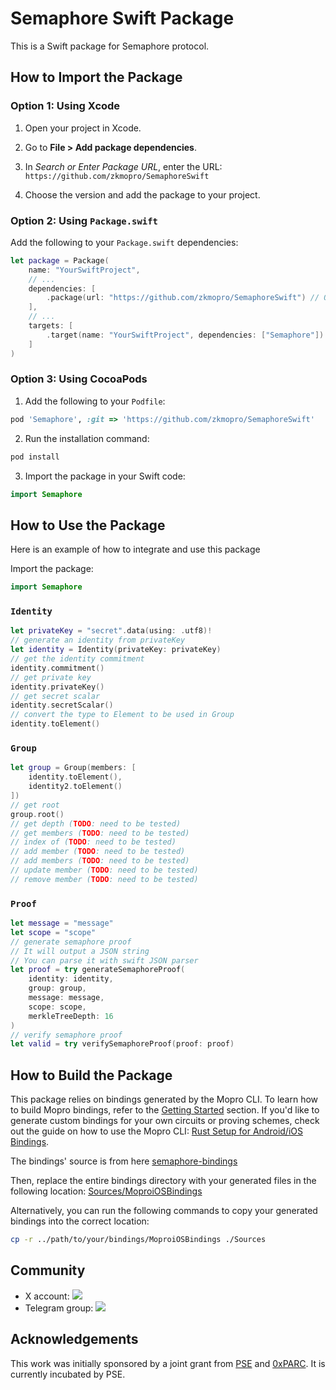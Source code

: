 # Semaphore Swift Package

This is a Swift package for Semaphore protocol.

## How to Import the Package

### Option 1: Using Xcode

1. Open your project in Xcode.

2. Go to **File > Add package dependencies**.

3. In _Search or Enter Package URL_, enter the URL: `https://github.com/zkmopro/SemaphoreSwift`

4. Choose the version and add the package to your project.

### Option 2: Using `Package.swift`

Add the following to your `Package.swift` dependencies:

```swift
let package = Package(
    name: "YourSwiftProject",
    // ...
    dependencies: [
        .package(url: "https://github.com/zkmopro/SemaphoreSwift") // Or change to your own URL
    ],
    // ...
    targets: [
        .target(name: "YourSwiftProject", dependencies: ["Semaphore"])
    ]
)
```

### Option 3: Using CocoaPods

1. Add the following to your `Podfile`:

```ruby
pod 'Semaphore', :git => 'https://github.com/zkmopro/SemaphoreSwift'
```

2. Run the installation command:

```bash
pod install
```

3. Import the package in your Swift code:

```swift
import Semaphore
```

## How to Use the Package

Here is an example of how to integrate and use this package

Import the package:

```swift
import Semaphore
```

### `Identity`

```swift
let privateKey = "secret".data(using: .utf8)!
// generate an identity from privateKey
let identity = Identity(privateKey: privateKey)
// get the identity commitment
identity.commitment()
// get private key
identity.privateKey()
// get secret scalar
identity.secretScalar()
// convert the type to Element to be used in Group
identity.toElement()
```

### `Group`

```swift
let group = Group(members: [
    identity.toElement(),
    identity2.toElement()
])
// get root
group.root()
// get depth (TODO: need to be tested)
// get members (TODO: need to be tested)
// index of (TODO: need to be tested)
// add member (TODO: need to be tested)
// add members (TODO: need to be tested)
// update member (TODO: need to be tested)
// remove member (TODO: need to be tested)
```

### `Proof`

```swift
let message = "message"
let scope = "scope"
// generate semaphore proof
// It will output a JSON string
// You can parse it with swift JSON parser
let proof = try generateSemaphoreProof(
    identity: identity,
    group: group,
    message: message,
    scope: scope,
    merkleTreeDepth: 16
)
// verify semaphore proof
let valid = try verifySemaphoreProof(proof: proof)
```

## How to Build the Package

This package relies on bindings generated by the Mopro CLI.
To learn how to build Mopro bindings, refer to the [Getting Started](https://zkmopro.org/docs/getting-started) section.
If you'd like to generate custom bindings for your own circuits or proving schemes, check out the guide on how to use the Mopro CLI: [Rust Setup for Android/iOS Bindings](https://zkmopro.org/docs/setup/rust-setup).

The bindings' source is from here [semaphore-bindings](https://github.com/vivianjeng/semaphore-bindings)

Then, replace the entire bindings directory with your generated files in the following location: [Sources/MoproiOSBindings](Sources/MoproiOSBindings)

Alternatively, you can run the following commands to copy your generated bindings into the correct location:

```sh
cp -r ../path/to/your/bindings/MoproiOSBindings ./Sources
```

## Community

-   X account: <a href="https://twitter.com/zkmopro"><img src="https://img.shields.io/twitter/follow/zkmopro?style=flat-square&logo=x&label=zkmopro"></a>
-   Telegram group: <a href="https://t.me/zkmopro"><img src="https://img.shields.io/badge/telegram-@zkmopro-blue.svg?style=flat-square&logo=telegram"></a>

## Acknowledgements

This work was initially sponsored by a joint grant from [PSE](https://pse.dev/) and [0xPARC](https://0xparc.org/). It is currently incubated by PSE.
